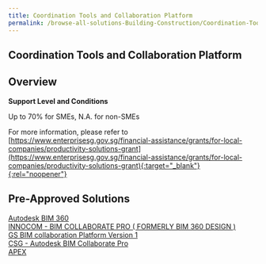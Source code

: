```yaml
---
title: Coordination Tools and Collaboration Platform
permalink: /browse-all-solutions-Building-Construction/Coordination-Tools-and-Collaboration-Platform
---
```


## Coordination Tools and Collaboration Platform
## Overview

**Support Level and Conditions**

Up to 70% for SMEs, N.A. for non-SMEs

For more information, please refer to
[https://www.enterprisesg.gov.sg/financial-assistance/grants/for-local-companies/productivity-solutions-grant](https://www.enterprisesg.gov.sg/financial-assistance/grants/for-local-companies/productivity-solutions-grant){:target="_blank"}{:rel="noopener"}

## Pre-Approved Solutions

<a href='/productivity-solutions-grant/solutionrepo/solution1024' target='_blank'>Autodesk BIM 360</a><br>
<a href='/productivity-solutions-grant/solutionrepo/solution1584' target='_blank'>INNOCOM - BIM COLLABORATE PRO ( FORMERLY BIM 360 DESIGN )</a><br>
<a href='/productivity-solutions-grant/solutionrepo/solution1886' target='_blank'>GS BIM collaboration Platform Version 1</a><br>
<a href='/productivity-solutions-grant/solutionrepo/solution2070' target='_blank'>CSG - Autodesk BIM Collaborate Pro</a><br>
<a href='/productivity-solutions-grant/solutionrepo/solution2341' target='_blank'>APEX</a><br>

